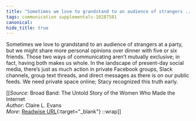 ```yaml
---
title: "Sometimes we love to grandstand to an audience of strangers ..."
tags: communication supplementals-10287581
canonical: 
hide_title: true
---
```


Sometimes we love to grandstand to an audience of strangers at a party, but we might share more personal opinions over dinner with five or six friends. Those two ways of communicating aren’t mutually exclusive; in fact, having both makes us whole. In the landscape of present-day social media, there’s just as much action in private Facebook groups, Slack channels, group text threads, and direct messages as there is on our public feeds. We need private space online; Stacy recognized this truth early.


[[_Source_: Broad Band: The Untold Story of the Women Who Made the Internet<br>
_Author_: Claire L. Evans<br>
_More_: [Readwise URL](https://readwise.io/open/318243166){:target="_blank"}
::wrap]]